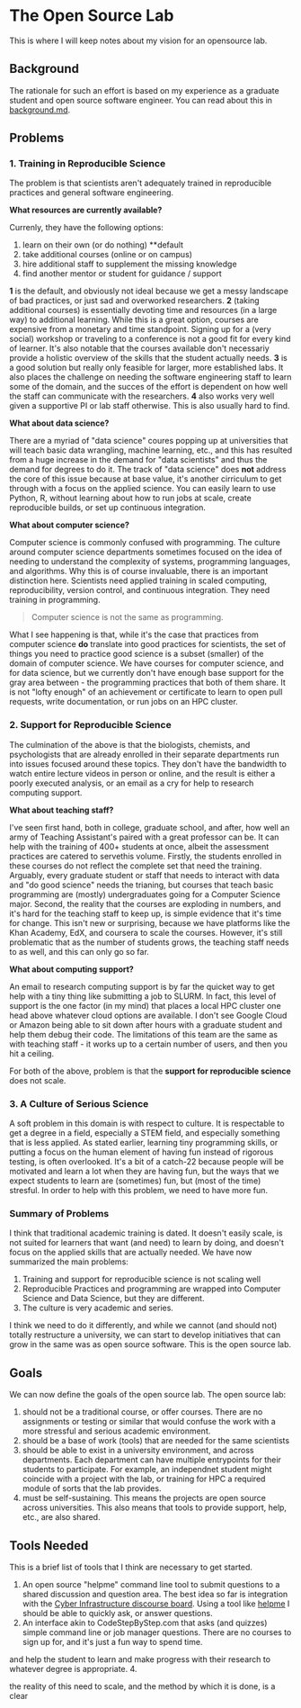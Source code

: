 # The Open Source Lab

This is where I will keep notes about my vision for an opensource lab.

## Background

The rationale for such an effort is based on my experience as a graduate student
and open source software engineer. You can read about this in [background.md](background.md).

## Problems

### 1. Training in Reproducible Science

The problem is that scientists aren't adequately trained in reproducible practices
and general software engineering.

**What resources are currently available?**

Currenly, they have the following options:

 1. learn on their own (or do nothing) **default
 2. take additional courses (online or on campus)
 3. hire additional staff to supplement the missing knowledge
 4. find another mentor or student for guidance / support

**1** is the default, and obviously not ideal because we get a messy landscape of
bad practices, or just sad and overworked researchers. **2** (taking additional 
courses) is essentially devoting time and resources (in a large way)
to additional learning. While this is a great option, courses are expensive from
a monetary and time standpoint. Signing up for a (very social) workshop or traveling
to a conference is not a good fit for every kind of learner. 
It's also notable that the courses available
don't necessariy provide a holistic overview of the skills that the student
actually needs. **3** is a good solution but really only feasible for larger,
more established labs. It also places the challenge on needing the software 
engineering staff to learn some of the domain, and the succes of the effort is
dependent on how well the staff can communicate with the researchers. **4** also
works very well given a supportive PI or lab staff otherwise. This is also usually
hard to find.

**What about data science?**

There are a myriad of "data science" coures popping up at universities that will
teach basic data wrangling, machine learning, etc., and this has resulted from
a huge increase in the demand for "data scientists" and thus the demand for degrees
to do it. The track of "data science" does **not** address the core of this issue
because at base value, it's another cirriculum to get through with a focus on
the applied science. You can easily learn to use Python, R, without learning about
how to run jobs at scale, create reproducible builds, or set up continuous integration.

**What about computer science?**

Computer science is commonly confused with programming. The culture around computer science
departments sometimes focused on the idea of needing to understand the complexity of systems,
programming languages, and algorithms. Why this is of course invaluable, there is an important
distinction here. Scientists need applied training in scaled computing, reproducibility, version control, and continuous integration. They need training in programming. 

> Computer science is not the same as programming.

What I see happening is that, while it's the case that practices from computer science **do**
translate into good practices for scientists, the set of things you need to practice good
science is a subset (smaller) of the domain of computer science. We have courses for 
computer science, and for data science, but we currently don't have enough base support 
for the gray area between - the programming practices that both of them share. It is not
"lofty enough" of an achievement or certificate to learn to open pull requests, write
documentation, or run jobs on an HPC cluster. 


### 2. Support for Reproducible Science

The culmination of the above is that the biologists, chemists,
and psychologists that are already enrolled in their separate departments run into issues
focused around these topics. They don't have the bandwidth to watch entire lecture videos in
person or online, and the result is either a poorly executed analysis, or an email 
as a cry for help to research computing support.

**What about teaching staff?**

I've seen first hand, both in college, graduate school, and after, how well an army of Teaching
Assistant's paired with a great professor can be. It can help with the training of 400+ students
at once, albeit the assessment practices are catered to servethis volume. Firstly, the students 
enrolled in these courses do not reflect the complete set that need the training. Arguably, every
graduate student or staff that needs to interact with data and "do good science" needs the
trianing, but courses that teach basic programming are (mostly) undergraduates going for a 
Computer Science major. Second, the reality that the courses are exploding in numbers, and it's hard
for the teaching staff to keep up, is simple evidence that it's time for change. This isn't new
or surprising, because we have platforms like the Khan Academy, EdX, and coursera to scale the
courses. However, it's still problematic that as the number of students grows, the teaching
staff needs to as well, and this can only go so far.


**What about computing support?**

An email to research computing support is by far the quicket way to get help with a tiny
thing like submitting a job to SLURM. In fact, this level of support is the one factor (in my mind)
that places a local HPC cluster one head above whatever cloud options are available. I don't
see Google Cloud or Amazon being able to sit down after hours with a graduate student and help
them debug their code. The limitations of this team are the same as with teaching staff - it 
works up to a certain number of users, and then you hit a ceiling.

For both of the above, problem is that the **support for reproducible science** does not scale.


### 3. A Culture of Serious Science

A soft problem in this domain is with respect to culture. It is respectable to get a degree
in a field, especially a STEM field, and especially something that is less applied. 
As stated earlier, learning tiny programming skills, or putting a focus on the human
element of having fun instead of rigorous testing, is often overlooked. It's a bit of a catch-22
because people will be motivated and learn a lot when they are having fun, but the ways
that we expect students to learn are (sometimes) fun, but (most of the time) stresful.
In order to help with this problem, we need to have more fun.

### Summary of Problems

I think that traditional academic training is dated. It doesn't easily scale, 
is not suited for learners that want (and need) to learn by doing, and
doesn't focus on the applied skills that are actually needed. 
We have now summarized the main problems:

 1. Training and support for reproducible science is not scaling well
 2. Reproducible Practices and programming are wrapped into Computer Science and Data Science, but they are different.
 3. The culture is very academic and series.

I think we need
to do it differently, and while we cannot (and should not) totally restructure
a university, we can start to develop initiatives that can grow in the same
was as open source software. This is the open source lab.

## Goals

We can now define the goals of the open source lab. The open source lab:

 1. should not be a traditional course, or offer courses. There are no assignments or testing or similar that would confuse the work with a more stressful and serious academic environment.
 2. should be a base of work (tools) that are needed for the same scientists
 3. should be able to exist in a university environment, and across departments. Each department can have multiple entrypoints for their students to participate. For example, an independnet student might coincide with a project with the lab, or training for HPC a required module of sorts that the lab provides.
 4. must be self-sustaining. This means the projects are open source across universities. This also means that tools to provide support, help, etc., are also shared.

## Tools Needed

This is a brief list of tools that I think are necessary to get started.

 1. An open source "helpme" command line tool to submit questions to a shared discussion and question area. The best idea so far is integration with the [Cyber Infrastructure discourse board](https://ask.cyberinfrastructure.org/). Using a tool like [helpme](https://www.github.com/vsoch/helpme) I should be able to quickly ask, or answer questions.
 2. An interface akin to CodeStepByStep.com that asks (and quizzes) simple command line or job manager questions. There are no courses to sign up for, and it's just a fun way to spend time.

 and help the student to learn and make progress with their research to whatever degree is appropriate.
 4.


the reality of this
need to scale, and the method by which it is done, is a clear


